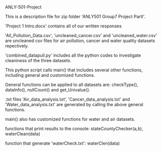ANLY-501-Project

This is a description file for zip folder 'ANLY501 Group7 Project PartI'.

'Project 1 Intro.docx' contains all of our written responses

'All_Pollution_Data.csv', 'uncleaned_cancer.csv' and 'uncleaned_water.csv' are uncleaned csv files for air pollution, cancer and water quality datasets repectively. 



'combined_datapull.py' includes all the python codes to investigate cleaniness of the three datasets.



This python script calls main() that includes several other functions, including general and customized functions. 



General functions can be applied to all datasets are: checkType(), dataInfo(), nullCount() and get_Univalue().

.txt files 'Air_data_analysis.txt', 'Cancer_data_analysis.txt' and 'Water_data_analysis.txt' are generated by calling the above general functions. 



main() also has customized functions for water and air datasets.

functions that print results to the console: stateCountyChecker(a,b), waterClean(data)

function that generate 'waterCheck.txt': waterClen(data)




